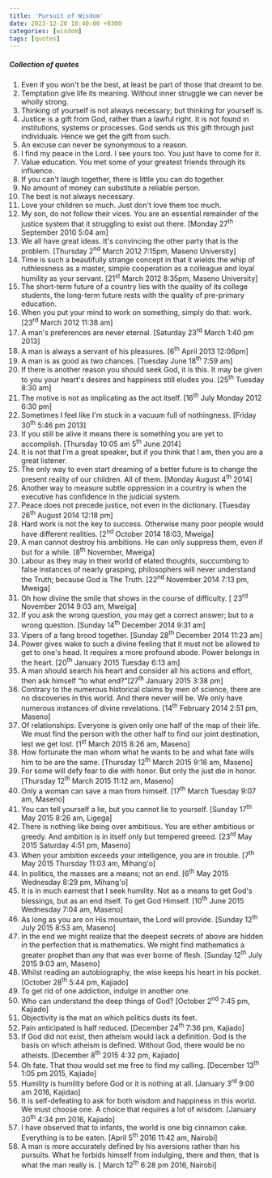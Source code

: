 ```yaml
---
title: 'Pursuit of Wisdom'
date: 2023-12-20 18:40:00 +0300
categories: [wisdom]
tags: [quotes]
---
```


##### Collection of quotes

1. Even if you won\'t be the best, at least be part of those that dreamt to be.
2. Temptation give life its meaning. Without inner struggle we can never be wholly strong.
3. Thinking of yourself is not always necessary; but thinking for yourself is.
4. Justice is a gift from God, rather than a lawful right. It is not found in institutions, systems or processes. God sends us this gift through just individuals. Hence we get the gift from such.
5. An excuse can never be synonymous to a reason.
6. I find my peace in the Lord. I see yours too. You just have to come for it.
7. Value education. You met some of your greatest friends through its influence.
8. If you can\'t laugh together, there is little you can do together.
9. No amount of money can substitute a reliable person.
10. The best is not always necessary.
11. Love your children so much. Just don\'t love them too much.
12. My son, do not follow their vices. You are an essential remainder of the justice system that it struggling to exist out there. [Monday 27<sup>th</sup> September 2010 5:04 am]
13. We all have great ideas. It\'s convincing the other party that is the problem. [Thursday 2<sup>nd</sup> March 2012 7:15pm, Maseno University]
14. Time is such a beautifully strange concept in that it wields the whip of ruthlessness as a master, simple cooperation as a colleague and loyal humility as your servant. [21<sup>st</sup> March 2012 8:35pm, Maseno University]
15. The short-term future of a country lies with the quality of its college students, the long-term future rests with the quality of pre-primary education.
16. When you put your mind to work on something, simply do that: work.[23<sup>rd</sup> March 2012 11:38 am]
17. A man\'s preferences are never eternal. [Saturday 23<sup>rd</sup> March 1:40 pm 2013]
18. A man is always a servant of his pleasures. [6<sup>th</sup> April 2013 12:06pm]
19.	A man is as good as two chances. [Tuesday June 18<sup>th</sup> 7:59 am]
20.	If there is another reason you should seek God, it is this. It may be given to you your heart\'s desires and happiness still eludes you. [25<sup>th</sup> Tuesday 8:30 am]
21.	The motive is not as implicating as the act itself. [16<sup>th</sup> July Monday 2012 6:30 pm]
22.	Sometimes I feel like I\'m stuck in a vacuum full of nothingness. [Friday 30<sup>th</sup> 5:46 pm 2013]
23.	If you still be alive it means there is something you are yet to accomplish. [Thursday 10:05 am 5<sup>th</sup> June 2014]
24.	It is not that I\'m a great speaker, but if you think that I am, then you are a great listener.
25.	The only way to even start dreaming of a better future is to change the present reality of our children. All of them. [Monday August 4<sup>th</sup> 2014]
26.	Another way to measure subtle oppression in a country is when the executive has confidence in the judicial system.
27.	Peace does not precede justice, not even in the dictionary. [Tuesday 26<sup>th</sup> August 2014 12:18 pm]
28.	Hard work is not the key to success. Otherwise many poor people would have different realities. [2<sup>nd</sup> October 2014 18:03, Mweiga]
29.	A man cannot destroy his ambitions. He can only suppress them, even if but for a while. [8<sup>th</sup> November, Mweiga]
30.	Labour as they may in their world of elated thoughts, succumbing to false instances of nearly grasping, philosophers will never understand the Truth; because God is The Truth. [22<sup>nd</sup> November 2014 7:13 pm, Mweiga]
31.	Oh how divine the smile that shows in the course of difficulty. [ 23<sup>rd</sup> November 2014 9:03 am, Mweiga]
32.	If you ask the wrong question, you may get a correct answer; but to a wrong question. [Sunday 14<sup>th</sup> December 2014 9:31 am]
33.	Vipers of a fang brood together. [Sunday 28<sup>th</sup> December 2014 11:23 am]
34.	Power gives wake to such a divine feeling that it must not be allowed to get to one\'s head. It requires a more profound abode. Power belongs in the heart. [20<sup>th</sup> January 2015 Tuesday 6:13 am]
35.	A man should search his heart and consider all his actions and effort, then ask himself “to what end?"[27<sup>th</sup> January 2015 3:38 pm]
36.	Contrary to the numerous historical claims by men of science, there are no discoveries in this world. And there never will be. We only have numerous instances of divine revelations. [14<sup>th</sup> February 2014 2:51 pm, Maseno]
37.	Of relationships: Everyone is given only one half of the map of their life. We must find the person with the other half to find our joint destination, lest we get lost. [1<sup>st</sup> March 2015 8:26 am, Maseno]
38.	How fortunate the man whom what he wants to be and what fate wills him to be are the same. [Thursday 12<sup>th</sup> March 2015 9:16 am, Maseno]
39.	For some will defy fear to die with honor. But only the just die in honor. [Thursday 12<sup>th</sup> March 2015 11:12 am, Maseno]
40.	Only a woman can save a man from himself. [17<sup>th</sup> March Tuesday 9:07 am, Maseno]
41.	You can tell yourself a lie, but you cannot lie to yourself. [Sunday 17<sup>th</sup> May 2015 8:26 am, Ligega]
42.	There is nothing like being over ambitious. You are either ambitious or greedy. And ambition is in itself only but tempered greeed. [23<sup>rd</sup> May 2015 Saturday 4:51 pm, Maseno]
43.	When your ambition exceeds your intelligence, you are in trouble. [7<sup>th</sup> May 2015 Thursday 11:03 am, Mihang\'o]
44.	In politics, the masses are a means; not an end. [6<sup>th</sup> May 2015 Wednesday 8:29 pm, Mihang\'o]
45.	It is in much earnest that I seek humility. Not as a means to get God\'s blessings, but as an end itself. To get God Himself. [10<sup>th</sup> June 2015 Wednesday 7:04 am, Maseno]
46.	As long as you are on His mountain, the Lord will provide. [Sunday 12<sup>th</sup> July 2015 8:53 am, Maseno]
47.	In the end we might realize that the deepest secrets of above are hidden in the perfection that is mathematics. We might find mathematics a greater prophet than any that was ever borne of flesh. [Sunday 12<sup>th</sup> July 2015 9:03 am, Maseno]
48.	Whilst reading an autobiography, the wise keeps his heart in his pocket. [October 28<sup>th</sup>  5:44 pm, Kajiado]
49.	To get rid of one addiction, indulge in another one.
50.	Who can understand the deep things of God? [October 2<sup>nd</sup> 7:45 pm, Kajiado]
51.	Objectivity is the mat on which politics dusts its feet.
52.	Pain anticipated is half reduced. [December 24<sup>th</sup> 7:36 pm, Kajiado]
53.	If God did not exist, then atheism would lack a definition. God is the basis on which atheism is defined. Without God, there would be no atheists. [December 8<sup>th</sup> 2015 4:32 pm, Kajiado]
54.	Oh fate. That thou would set me free to find my calling. [December 13<sup>th</sup> 1:05 pm 2015, Kajiado]
55.	Humility is humility before God or it is nothing at all. [January 3<sup>rd</sup> 9:00 am 2016, Kajidao]
56.	It is self-defeating to ask for both wisdom and happiness in this world. We must choose one. A choice that requires a lot of wisdom. [January 30<sup>th</sup> 4:34 pm 2016, Kajiado]
57.	I have observed that to infants, the world is one big cinnamon cake. Everything is to be eaten. [April 5<sup>th</sup> 2016 11:42 am, Nairobi]
58.	A man is more accurately defined by his aversions rather than his pursuits. What he forbids himself from indulging, there and then, that is what the man really is. [ March 12<sup>th</sup> 6:28 pm 2016, Nairobi]